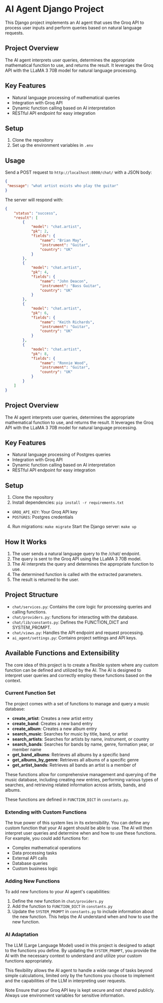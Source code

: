 # AI Agent Django Project

This Django project implements an AI agent that uses the Groq API to process user inputs and perform queries based on natural language requests.

## Project Overview

The AI agent interprets user queries, determines the appropriate mathematical function to use, and returns the result. It leverages the Groq API with the LLaMA 3 70B model for natural language processing.

## Key Features

- Natural language processing of mathematical queries
- Integration with Groq API
- Dynamic function calling based on AI interpretation
- RESTful API endpoint for easy integration

## Setup

1. Clone the repository
2. Set up the environment variables in `.env`


## Usage

Send a POST request to `http://localhost:8000/chat/` with a JSON body:

```json
{
 "message": "what artist exists who play the guitar"
}
```
The server will respond with:
```json
{
    "status": "success",
    "result": [
        {
            "model": "chat.artist",
            "pk": 2,
            "fields": {
                "name": "Brian May",
                "instrument": "Guitar",
                "country": "UK"
            }
        },
        {
            "model": "chat.artist",
            "pk": 4,
            "fields": {
                "name": "John Deacon",
                "instrument": "Bass Guitar",
                "country": "UK"
            }
        },
        {
            "model": "chat.artist",
            "pk": 6,
            "fields": {
                "name": "Keith Richards",
                "instrument": "Guitar",
                "country": "UK"
            }
        },
        {
            "model": "chat.artist",
            "pk": 8,
            "fields": {
                "name": "Ronnie Wood",
                "instrument": "Guitar",
                "country": "UK"
            }
        }
    ]
}
```

## Project Overview

The AI agent interprets user queries, determines the appropriate mathematical function to use, and returns the result. It leverages the Groq API with the LLaMA 3 70B model for natural language processing.

## Key Features

- Natural language processing of Postgres queries
- Integration with Groq API
- Dynamic function calling based on AI interpretation
- RESTful API endpoint for easy integration

## Setup

1. Clone the repository
2. Install dependencies:
`pip install -r requirements.txt`
- `GROQ_API_KEY`: Your Groq API key
- `POSTGRES`: Postgres credentials

4. Run migrations:
`make migrate`
Start the Django server:
`make up`


## How It Works

1. The user sends a natural language query to the /chat/ endpoint.
2. The query is sent to the Groq API using the LLaMA 3 70B model.
3. The AI interprets the query and determines the appropriate function to use.
4. The determined function is called with the extracted parameters.
5. The result is returned to the user.

## Project Structure

- `chat/services.py`: Contains the core logic for processing queries and calling functions.
- `chat/providers.py`: functions for interacting with the database.
- `chat/lib/constants.py`: Defines the FUNCTION_DICT and SYSTEM_PROMPT.
- `chat/views.py`: Handles the API endpoint and request processing.
- `ai_agent/settings.py`: Contains project settings and API keys.

## Available Functions and Extensibility

The core idea of this project is to create a flexible system where any custom function can be defined and utilized by the AI. The AI is designed to interpret user queries and correctly employ these functions based on the context.

### Current Function Set

The project comes with a set of functions to manage and query a music database:

- **create_artist**: Creates a new artist entry
- **create_band**: Creates a new band entry
- **create_album**: Creates a new album entry
- **search_music**: Searches for music by title, band, or artist
- **search_artists**: Searches for artists by name, instrument, or country
- **search_bands**: Searches for bands by name, genre, formation year, or member name
- **get_band_albums**: Retrieves all albums by a specific band
- **get_albums_by_genre**: Retrieves all albums of a specific genre
- **get_artist_bands**: Retrieves all bands an artist is a member of

These functions allow for comprehensive management and querying of the music database, including creating new entries, performing various types of searches, and retrieving related information across artists, bands, and albums.

These functions are defined in `FUNCTION_DICT` in `constants.py`.

### Extending with Custom Functions

The true power of this system lies in its extensibility. You can define any custom function that your AI agent should be able to use. The AI will then interpret user queries and determine when and how to use these functions. For example, you could add functions for:

- Complex mathematical operations
- Data processing tasks
- External API calls
- Database queries
- Custom business logic

### Adding New Functions

To add new functions to your AI agent's capabilities:

1. Define the new function in `chat/providers.py`
2. Add the function to `FUNCTION_DICT` in `constants.py`
3. Update the `SYSTEM_PROMPT` in `constants.py` to include information about the new function. This helps the AI understand when and how to use the new function.

### AI Adaptation

The LLM (Large Language Model) used in this project is designed to adapt to the functions you define. By updating the `SYSTEM_PROMPT`, you provide the AI with the necessary context to understand and utilize your custom functions appropriately.

This flexibility allows the AI agent to handle a wide range of tasks beyond simple calculations, limited only by the functions you choose to implement and the capabilities of the LLM in interpreting user requests.

Note
Ensure that your Groq API key is kept secure and not shared publicly. Always use environment variables for sensitive information.